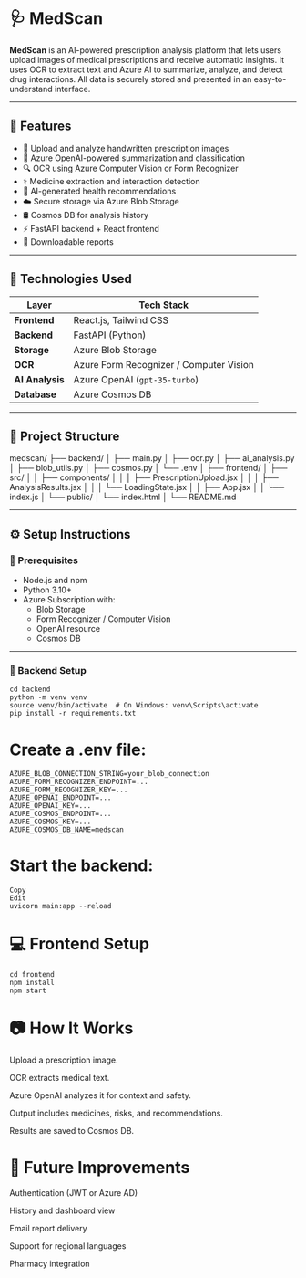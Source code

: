 # 🩺 MedScan

**MedScan** is an AI-powered prescription analysis platform that lets users upload images of medical prescriptions and receive automatic insights. It uses OCR to extract text and Azure AI to summarize, analyze, and detect drug interactions. All data is securely stored and presented in an easy-to-understand interface.

---

## 🚀 Features

- 📸 Upload and analyze handwritten prescription images
- 🧠 Azure OpenAI-powered summarization and classification
- 🔍 OCR using Azure Computer Vision or Form Recognizer
- ⚕️ Medicine extraction and interaction detection
- 📝 AI-generated health recommendations
- ☁️ Secure storage via Azure Blob Storage
- 🛢️ Cosmos DB for analysis history
- ⚡ FastAPI backend + React frontend
- 📄 Downloadable reports

---

## 🧠 Technologies Used

| Layer | Tech Stack |
|-------|------------|
| **Frontend** | React.js, Tailwind CSS |
| **Backend** | FastAPI (Python) |
| **Storage** | Azure Blob Storage |
| **OCR** | Azure Form Recognizer / Computer Vision |
| **AI Analysis** | Azure OpenAI (`gpt-35-turbo`) |
| **Database** | Azure Cosmos DB |

---

## 📂 Project Structure
medscan/
├── backend/
│ ├── main.py
│ ├── ocr.py
│ ├── ai_analysis.py
│ ├── blob_utils.py
│ ├── cosmos.py
│ └── .env
│
├── frontend/
│ ├── src/
│ │ ├── components/
│ │ │ ├── PrescriptionUpload.jsx
│ │ │ ├── AnalysisResults.jsx
│ │ │ └── LoadingState.jsx
│ │ ├── App.jsx
│ │ └── index.js
│ └── public/
│ └── index.html
│
└── README.md

---

## ⚙️ Setup Instructions

### 🔐 Prerequisites

- Node.js and npm
- Python 3.10+
- Azure Subscription with:
  - Blob Storage
  - Form Recognizer / Computer Vision
  - OpenAI resource
  - Cosmos DB

---

### 🧪 Backend Setup

```
cd backend
python -m venv venv
source venv/bin/activate  # On Windows: venv\Scripts\activate
pip install -r requirements.txt
```
# Create a .env file:
```
AZURE_BLOB_CONNECTION_STRING=your_blob_connection
AZURE_FORM_RECOGNIZER_ENDPOINT=...
AZURE_FORM_RECOGNIZER_KEY=...
AZURE_OPENAI_ENDPOINT=...
AZURE_OPENAI_KEY=...
AZURE_COSMOS_ENDPOINT=...
AZURE_COSMOS_KEY=...
AZURE_COSMOS_DB_NAME=medscan 
```
# Start the backend:
```
Copy
Edit
uvicorn main:app --reload
```
# 💻 Frontend Setup
```
cd frontend
npm install
npm start
```
# 📷 How It Works
Upload a prescription image.

OCR extracts medical text.

Azure OpenAI analyzes it for context and safety.

Output includes medicines, risks, and recommendations.

Results are saved to Cosmos DB.

# 📌 Future Improvements
Authentication (JWT or Azure AD)

History and dashboard view

Email report delivery

Support for regional languages

Pharmacy integration


